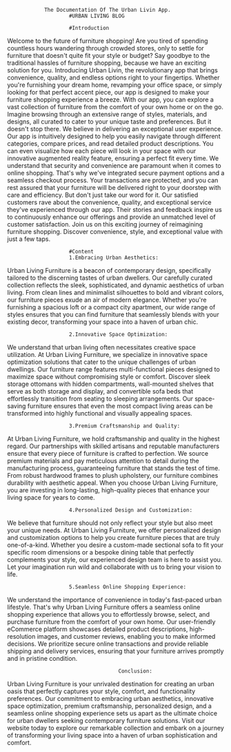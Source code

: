                 The Documentation Of The Urban Livin App.
                        #URBAN LIVING BLOG 

                        #Introduction
Welcome to the future of furniture shopping! Are you tired of spending countless hours wandering through crowded stores, only to settle for furniture that doesn't quite fit your style or budget? Say goodbye to the traditional hassles of furniture shopping, because we have an exciting solution for you.
Introducing Urban Livin, the revolutionary app that brings convenience, quality, and endless options right to your fingertips. Whether you're furnishing your dream home, revamping your office space, or simply looking for that perfect accent piece, our app is designed to make your furniture shopping experience a breeze.
With our app, you can explore a vast collection of furniture from the comfort of your own home or on the go. Imagine browsing through an extensive range of styles, materials, and designs, all curated to cater to your unique taste and preferences.
But it doesn't stop there. We believe in delivering an exceptional user experience. Our app is intuitively designed to help you easily navigate through different categories, compare prices, and read detailed product descriptions. You can even visualize how each piece will look in your space with our innovative augmented reality feature, ensuring a perfect fit every time.
We understand that security and convenience are paramount when it comes to online shopping. That's why we've integrated secure payment options and a seamless checkout process. Your transactions are protected, and you can rest assured that your furniture will be delivered right to your doorstep with care and efficiency.
But don't just take our word for it. Our satisfied customers rave about the convenience, quality, and exceptional service they've experienced through our app. Their stories and feedback inspire us to continuously enhance our offerings and provide an unmatched level of customer satisfaction.
Join us on this exciting journey of reimagining furniture shopping. Discover convenience, style, and exceptional value with just a few taps.


                        #Content
                        1.Embracing Urban Aesthetics:
Urban Living Furniture is a beacon of contemporary design, specifically tailored to the discerning tastes of urban dwellers. Our carefully curated collection reflects the sleek, sophisticated, and dynamic aesthetics of urban living. From clean lines and minimalist silhouettes to bold and vibrant colors, our furniture pieces exude an air of modern elegance. Whether you're furnishing a spacious loft or a compact city apartment, our wide range of styles ensures that you can find furniture that seamlessly blends with your existing decor, transforming your space into a haven of urban chic.

                        2.Innovative Space Optimization:
We understand that urban living often necessitates creative space utilization. At Urban Living Furniture, we specialize in innovative space optimization solutions that cater to the unique challenges of urban dwellings. Our furniture range features multi-functional pieces designed to maximize space without compromising style or comfort. Discover sleek storage ottomans with hidden compartments, wall-mounted shelves that serve as both storage and display, and convertible sofa beds that effortlessly transition from seating to sleeping arrangements. Our space-saving furniture ensures that even the most compact living areas can be transformed into highly functional and visually appealing spaces.

                        3.Premium Craftsmanship and Quality:
At Urban Living Furniture, we hold craftsmanship and quality in the highest regard. Our partnerships with skilled artisans and reputable manufacturers ensure that every piece of furniture is crafted to perfection. We source premium materials and pay meticulous attention to detail during the manufacturing process, guaranteeing furniture that stands the test of time. From robust hardwood frames to plush upholstery, our furniture combines durability with aesthetic appeal. When you choose Urban Living Furniture, you are investing in long-lasting, high-quality pieces that enhance your living space for years to come.

                        4.Personalized Design and Customization:
We believe that furniture should not only reflect your style but also meet your unique needs. At Urban Living Furniture, we offer personalized design and customization options to help you create furniture pieces that are truly one-of-a-kind. Whether you desire a custom-made sectional sofa to fit your specific room dimensions or a bespoke dining table that perfectly complements your style, our experienced design team is here to assist you. Let your imagination run wild and collaborate with us to bring your vision to life.

                        5.Seamless Online Shopping Experience:
We understand the importance of convenience in today's fast-paced urban lifestyle. That's why Urban Living Furniture offers a seamless online shopping experience that allows you to effortlessly browse, select, and purchase furniture from the comfort of your own home. Our user-friendly eCommerce platform showcases detailed product descriptions, high-resolution images, and customer reviews, enabling you to make informed decisions. We prioritize secure online transactions and provide reliable shipping and delivery services, ensuring that your furniture arrives promptly and in pristine condition.

                                        Conclusion:
Urban Living Furniture is your unrivaled destination for creating an urban oasis that perfectly captures your style, comfort, and functionality preferences. Our commitment to embracing urban aesthetics, innovative space optimization, premium craftsmanship, personalized design, and a seamless online shopping experience sets us apart as the ultimate choice for urban dwellers seeking contemporary furniture solutions. Visit our website today to explore our remarkable collection and embark on a journey of transforming your living space into a haven of urban sophistication and comfort.                      